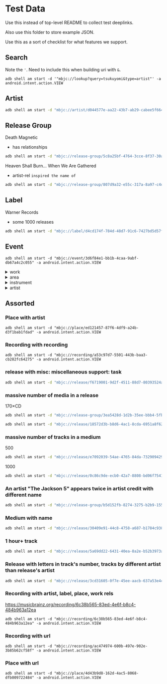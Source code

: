 # Test Data

Use this instead of top-level README to collect test deeplinks.

Also use this folder to store example JSON.

Use this as a sort of checklist for what features we support.

## Search

Note the `'`. Need to include this when building uri with `&`.

```shell
adb shell am start -d '"mbjc://lookup?query=tsukuyomi&type=artist"' -a android.intent.action.VIEW
```

## Artist

```sh
adb shell am start -d "mbjc://artist/d044577e-aa22-43b7-ab29-cabee5f6643c" -a android.intent.action.VIEW
```


## Release Group

Death Magnetic
- has relationships

```sh
adb shell am start -d "mbjc://release-group/5c8a25bf-4764-3cce-8f37-30af79d3b101" -a android.intent.action.VIEW
```

Heaven Shall Burn… When We Are Gathered
- artist-rel `inspired the name of`

```sh
adb shell am start -d "mbjc://release-group/807d9a32-e55c-317a-8a97-c4d5eaaa38b0" -a android.intent.action.VIEW
```

## Label


Warner Records
- some 1000 releases

```sh
adb shell am start -d "mbjc://label/d4cd174f-784d-48d7-91c6-7427bd5d57fe" -a android.intent.action.VIEW
```


## Event

```shell
adb shell am start -d "mbjc://event/3d6f84e1-bb1b-4caa-9abf-db67a4c2c055" -a android.intent.action.VIEW
```




<details><summary>work</summary><blockquote>

## イニシエノウタ

- arrangements

```shell
adb shell am start -d "mbjc://work/c4ebe5b5-6965-4b8a-9f5e-7e543fc2acf3" -a android.intent.action.VIEW
```

- arrangement of

```shell
adb shell am start -d "mbjc://work/7a7d89a4-ddb9-44af-a293-cf3b7ad59cf3" -a android.intent.action.VIEW
```

</blockquote></details>


<details><summary>area</summary><blockquote>

## Kenya
- parts, instruments, genre, url

```shell
adb shell am start -d "mbjc://area/023da4a0-acee-3fb1-b91e-5de74ccf787b" -a android.intent.action.VIEW
```

## New York
- part of

```shell
adb shell am start -d "mbjc://area/74e50e58-5deb-4b99-93a2-decbb365c07f" -a android.intent.action.VIEW
```

</blockquote></details>

<details><summary>instrument</summary><blockquote>

## electric guitar
- used in, derivations, derived from, has hybrids, Wikidata

```shell
adb shell am start -d "mbjc://instrument/7ee8ebf5-3aed-4fc8-8004-49f4a8c45a87" -a android.intent.action.VIEW
```

## biwa
- from, picture

```shell
adb shell am start -d "mbjc://instrument/1b165fa4-8510-4a3e-a2b5-2d38baf55176" -a android.intent.action.VIEW
```

## tubon
- `invented by` a label

```shell
adb shell am start -d "mbjc://instrument/e346ac37-b617-4c12-b54d-d25474b6c7b7" -a android.intent.action.VIEW
```

</blockquote></details>


<details><summary>artist</summary><blockquote>

## The Rolling Stones
- Many release groups (~950)
- 10 browse requests

```shell
adb shell am start -d "mbjc://artist/b071f9fa-14b0-4217-8e97-eb41da73f598" -a android.intent.action.VIEW
```

## Wolfgang Amadeus Mozart
- Huge number of release groups (~4600)

```shell
adb shell am start -d "mbjc://artist/b972f589-fb0e-474e-b64a-803b0364fa75" -a android.intent.action.VIEW
```

## Various Artist
- Massive number of release groups (~210880)

```shell
adb shell am start -d "mbjc://artist/89ad4ac3-39f7-470e-963a-56509c546377" -a android.intent.action.VIEW
```

</blockquote></details>


## Assorted



### Place with artist


```shell
adb shell am start -d "mbjc://place/ed121457-87f6-4df9-a24b-d3f1bab1fdad" -a android.intent.action.VIEW
```






### Recording with recording


```shell
adb shell am start -d "mbjc://recording/a53c97d7-5501-443b-baa3-cb282fc64275" -a android.intent.action.VIEW
```


### release with misc: miscellaneous support: task


```sh
adb shell am start -d "mbjc://release/f6719001-9d2f-4511-88d7-80393524aa23" -a android.intent.action.VIEW
```




### massive number of media in a release

170×CD

```sh
adb shell am start -d "mbjc://release-group/3ea5428d-1d2b-35ee-bbb4-5fb7171a7269" -a android.intent.action.VIEW
```

```sh
adb shell am start -d "mbjc://release/18572d3b-b8d6-4ac1-8cda-6951a8f625d5" -a android.intent.action.VIEW
```

### massive number of tracks in a medium

500
```sh
adb shell am start -d "mbjc://release/e7092039-54ae-4765-84da-732909429c92" -a android.intent.action.VIEW
```
1000
```sh
adb shell am start -d "mbjc://release/0c86c9de-ecb0-42a7-8808-bd06f7541f53" -a android.intent.action.VIEW
```


### An artist "The Jackson 5" appears twice in artist credit with different name

```sh
adb shell am start -d "mbjc://release-group/b5d152fb-8274-3275-b2b9-155859fc0056" -a android.intent.action.VIEW
```

### Medium with name

```sh
adb shell am start -d "mbjc://release/30409e91-44c8-4758-a687-b1784c938cc4" -a android.intent.action.VIEW
```

### 1 hour+ track

```sh
adb shell am start -d "mbjc://release/5a69dd22-6431-40ea-8a2e-b52b3973a60f" -a android.intent.action.VIEW
```

### Release with letters in track's number, tracks by different artist than release's artist

```sh
adb shell am start -d "mbjc://release/3cd31605-0f7e-45ee-aacb-637a53e4c367" -a android.intent.action.VIEW
```


### Recording with artist, label, place, work rels

https://musicbrainz.org/recording/6c38b565-83ed-4e6f-b8c4-484b963a12ea
```shell
adb shell am start -d "mbjc://recording/6c38b565-83ed-4e6f-b8c4-484b963a12ea" -a android.intent.action.VIEW
```


### Recording with url


```shell
adb shell am start -d "mbjc://recording/ac474974-600b-497e-902e-3b85b62cf58f" -a android.intent.action.VIEW
```


### Place with url


```shell
adb shell am start -d "mbjc://place/4d43b9d8-162d-4ac5-8068-dfb009722484" -a android.intent.action.VIEW
```

